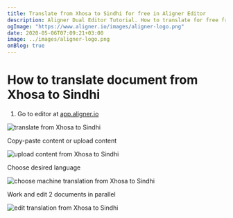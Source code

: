 ```yaml
---
title: Translate from Xhosa to Sindhi for free in Aligner Editor
description: Aligner Dual Editor Tutorial. How to translate for free from Xhosa to Sindhi. Aligner is multilingual document management platform. 
ogImage: "https://www.aligner.io/images/aligner-logo.png"
date: 2020-05-06T07:09:21+03:00
image: ../images/aligner-logo.png
onBlog: true
---
```


# How to translate document from Xhosa to Sindhi

1. Go to editor at [app.aligner.io](https://app.aligner.io "Aligner App web page")

![translate from Xhosa to Sindhi](../aligner-blank-editor.png "translate from Xhosa to Sindhi")

Copy-paste content or upload content

![upload content from Xhosa to Sindhi](../aligner-uploaded-document.png "upload content from Xhosa to Sindhi")

Choose desired language

![choose machine translation from Xhosa to Sindhi](../aligner-language-dropdown.png "choose machine translation from Xhosa to Sindhi")

Work and edit 2 documents in parallel

![edit translation from Xhosa to Sindhi](../aligner-double-sitded-editor.png "edit translation from Xhosa to Sindhi")


